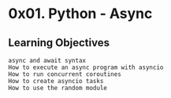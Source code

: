 # 0x01. Python - Async

## Learning Objectives

    async and await syntax
    How to execute an async program with asyncio
    How to run concurrent coroutines
    How to create asyncio tasks
    How to use the random module

